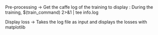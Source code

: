 Pre-processing
-> Get the caffe log of the training to display :
During the training, $(train_command) 2>&1 | tee info.log

Display loss
-> Takes the log file as input and displays the losses with matplotlib
